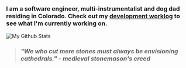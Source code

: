 ### I am a software engineer, multi-instrumentalist and dog dad residing in Colorado. Check out my [development worklog](https://jamison.codes/worklog) to see what I'm currently working on.
![My Github Stats]

>### *__"We who cut mere stones must always be envisioning cathedrals."__ - medieval stonemason's creed*


[My Github Stats]: https://github-readme-stats.vercel.app/api?username=jamogriff&count_private=true&show_icons=true&cache_seconds=86400&include_all_commits=true&title_color=EDCB96&bg_color=90,0E0E52,0E0E7F&icon_color=EDCB96&hide_border=true&text_color=fff
